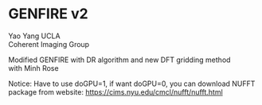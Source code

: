 # GENFIRE v2
Yao Yang UCLA  
Coherent Imaging Group  

Modified GENFIRE with DR algorithm and new DFT gridding method    
with Minh Rose

Notice: Have to use doGPU=1, 
if want doGPU=0, you can download NUFFT package from website: 
https://cims.nyu.edu/cmcl/nufft/nufft.html
